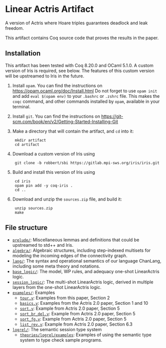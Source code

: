 # Linear Actris Artifact

A version of Actris where Hoare triples guarantees deadlock and leak freedom.

This artifact contains Coq source code that proves the results in the paper.

## Installation

This artifact has been tested with Coq 8.20.0 and OCaml 5.1.0.
A custom version of Iris is required, see below. The features of this custom version will be upstreamed to Iris in the future.

1. Install `opam`. You can find the instructions on https://opam.ocaml.org/doc/Install.html
  Do not forget to use `opam init` and add `eval $(opam env)` to your `.bashrc` or `.zshrc` file. This makes the `coqc` command, and other commands installed by `opam`, available in your terminal.
2. Install `git`. You can find the instructions on https://git-scm.com/book/en/v2/Getting-Started-Installing-Git
3. Make a directory that will contain the artifact, and `cd` into it:

        mkdir artifact
        cd artifact

4. Download a custom version of Iris using

        git clone -b robbert/sbi https://gitlab.mpi-sws.org/iris/iris.git

5. Build and install this version of Iris using

        cd iris
        opam pin add -y coq-iris .
        cd ..

6. Download and unzip the `sources.zip` file, and build it:

        unzip sources.zip
        make

## File structure

- [`prelude/`](theories/prelude): Miscellaneous lemmas and definitions that could be upstreamed to std++ and Iris.
- [`algebra/`](theories/algebra): Algebraic structures, including step-indexed multisets for modeling the incoming edges of the connectivity graph.
- [`lang/`](theories/lang): The syntax and operational semantics of our language ChanLang, including some meta theory and notations.
- [`base_logic/`](theories/base_logic): The model, WP rules, and adequacy one-shot LinearActris logic.
- [`session_logic/`](theories/session_logic): The multi-shot LinearActris logic, derived in multiple layers from the one-shot LinearActris logic.
- [`examples/`](theories/examples): Examples
  * [`tour.v`](theories/examples/tour.v): Examples from this paper, Section 2
  * [`basics.v`](theories/examples/basics.v): Examples from the Actris 2.0 paper, Section 1 and 10
  * [`sort.v`](theories/examples/sort.v): Example from Actris 2.0 paper, Section 5
  * [`sort_br_del.v`](theories/examples/sort_br_del.v): Example from Actris 2.0 paper, Section 5
  * [`sort_fg.v`](theories/examples/sort_fg.v): Example from Actris 2.0 paper, Section 5
  * [`list_rev.v`](theories/examples/list_rev.v): Example from Actris 2.0 paper, Section 6.3
- [`logrel/`](theories/logrel): The semantic session type system
  * [`theories/logrel/examples`](theories/logrel/examples): Examples of using the semantic type system to type check sample programs.
